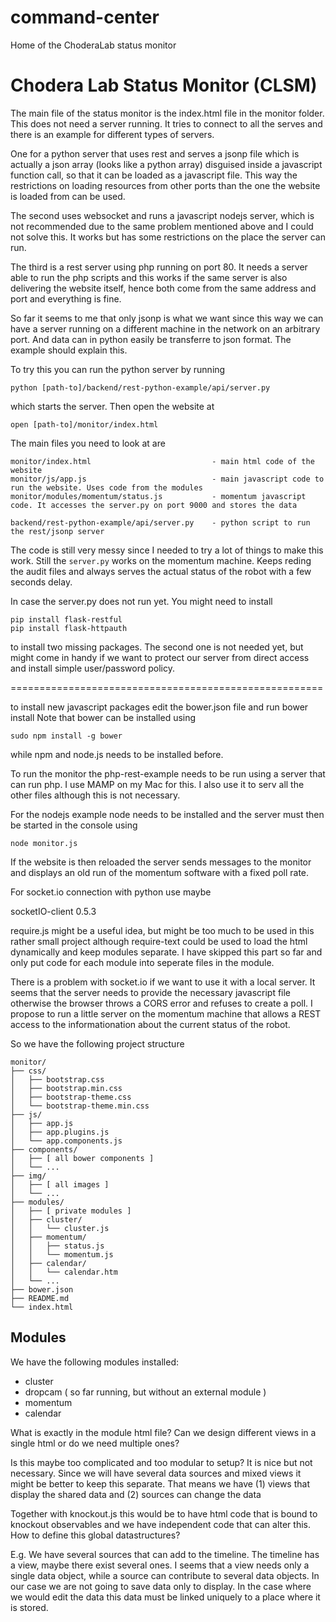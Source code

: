 command-center
==============

Home of the ChoderaLab status monitor

# Chodera Lab Status Monitor (CLSM)

The main file of the status monitor is the index.html file in the monitor folder. This does not need a server running.
It tries to connect to all the serves and there is an example for different types of servers. 

One for a python server that uses rest and serves a jsonp file which is actually a json array (looks like a python array) disguised inside a javascript 
function call, so that it can be loaded as a javascript file. This way the restrictions on loading resources from other
ports than the one the website is loaded from can be used. 

The second uses websocket and runs a javascript nodejs server, which is not recommended due to the same problem mentioned above and I could not
solve this. It works but has some restrictions on the place the server can run.

The third is a rest server using php running on port 80. It needs a server able to run the php scripts and this works if the same server is also
delivering the website itself, hence both come from the same address and port and everything is fine. 

So far it seems to me that only jsonp is what we want since this way we can have a server running on a different machine in the network on an
arbitrary port. And data can in python easily be transferre to json format. The example should explain this.

To try this you can run the python server by running

```
python [path-to]/backend/rest-python-example/api/server.py
```

which starts the server. Then open the website at

```
open [path-to]/monitor/index.html
```

The main files you need to look at are
```
monitor/index.html                           - main html code of the website
monitor/js/app.js                            - main javascript code to run the website. Uses code from the modules
monitor/modules/momentum/status.js           - momentum javascript code. It accesses the server.py on port 9000 and stores the data

backend/rest-python-example/api/server.py    - python script to run the rest/jsonp server
```

The code is still very messy since I needed to try a lot of things to make this work. Still the ```server.py``` works on the momentum
machine. Keeps reding the audit files and always serves the actual status of the robot with a few seconds delay.

In case the server.py does not run yet. You might need to install 

```
pip install flask-restful
pip install flask-httpauth
```

to install two missing packages. The second one is not needed yet, but might come in handy if we want to protect our server from direct
access and install simple user/password policy.

======================================================

to install new javascript packages edit the bower.json file and run bower install
Note that bower can be installed using

```
sudo npm install -g bower
```

while npm and node.js needs to be installed before.

To run the monitor the php-rest-example needs to be run using a server that can run php. I use MAMP on my Mac for this.
I also use it to serv all the other files although this is not necessary. 

For the nodejs example node needs to be installed and the server must then be started in the console using

```
node monitor.js
``` 

If the website is then reloaded the server sends messages to the monitor and displays an old run of the momentum software
with a fixed poll rate.

For socket.io connection with python use maybe

socketIO-client 0.5.3

require.js might be a useful idea, but might be too much to be used in this rather small project
although require-text could be used to load the html dynamically and keep modules separate.
I have skipped this part so far and only put code for each module into seperate files in the module.

There is a problem with socket.io if we want to use it with a local server. It seems that the server needs to 
provide the necessary javascript file otherwise the browser throws a CORS error and refuses to create a poll.
I propose to run a little server on the momentum machine that allows a REST access to the informationation about
the current status of the robot.

So we have the following project structure

```
monitor/
├── css/
│   ├── bootstrap.css
│   ├── bootstrap.min.css
│   ├── bootstrap-theme.css
│   └── bootstrap-theme.min.css
├── js/
│   ├── app.js
│   ├── app.plugins.js
│   └── app.components.js
├── components/
│   ├── [ all bower components ]
│   └── ...
├── img/
│   ├── [ all images ]
│   └── ...
├── modules/
│   ├── [ private modules ]
│   ├── cluster/
│   │   └── cluster.js
│   ├── momentum/
│   │   ├── status.js
│   │   └── momentum.js
│   ├── calendar/
│   │   └── calendar.htm
│   └── ...
├── bower.json
├── README.md
└── index.html
```

## Modules

We have the following modules installed:

- cluster
- dropcam ( so far running, but without an external module )
- momentum
- calendar

What is exactly in the module html file? Can we design different views in a single html or do we need multiple ones?

Is this maybe too complicated and too modular to setup? It is nice but not necessary. Since we will have several data sources
and mixed views it might be better to keep this separate. That means we have (1) views that display the shared data and (2) sources can change the data

Together with knockout.js this would be to have html code that is bound to knockout observables and we have independent code that can alter this.
How to define this global datastructures?

E.g. We have several sources that can add to the timeline. The timeline has a view, maybe there exist several ones. I seems that a view needs only a single
data object, while a source can contribute to several data objects. In our case we are not going to save data only to display. In the case where we would
edit the data this data must be linked uniquely to a place where it is stored. 
